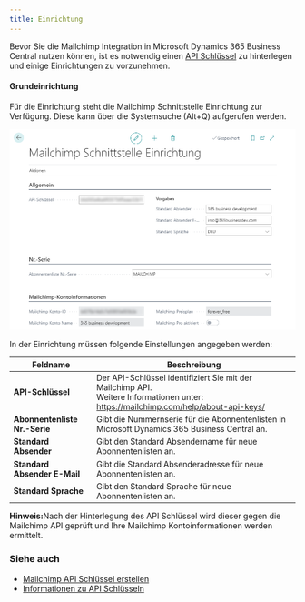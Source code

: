 ```yaml
---
title: Einrichtung
---
```


Bevor Sie die Mailchimp Integration in Microsoft Dynamics 365 Business Central nutzen können, ist es notwendig einen [API Schlüssel](how-to-create-mailchimp-api-key.md) zu hinterlegen und einige Einrichtungen zu vorzunehmen.

#### Grundeinrichtung
Für die Einrichtung steht die Mailchimp Schnittstelle Einrichtung zur Verfügung. Diese kann über die Systemsuche (Alt+Q) aufgerufen werden.

![Mailchimp Schnittstelle Einrichtung](/assets/images/365-business-mailchimp-integration/mailchimp-setup-de.png)

In der Einrichtung müssen folgende Einstellungen angegeben werden:

| Feldname | Beschreibung |
| --- | --- |
| **API-Schlüssel** | Der API-Schlüssel identifiziert Sie mit der Mailchimp API.<br>Weitere Informationen unter: https://mailchimp.com/help/about-api-keys/|
| **Abonnentenliste Nr.-Serie** | Gibt die Nummernserie für die Abonnentenlisten in Microsoft Dynamics 365 Business Central an.|
| **Standard Absender** | Gibt den Standard Absendername für neue Abonnentenlisten an.|
| **Standard Absender E-Mail** | Gibt die Standard Absenderadresse für neue Abonnentenlisten an.|
| **Standard Sprache** | Gibt den Standard Sprache für neue Abonnentenlisten an.|

<div class="alert alert-info">
    <i class="fa-duotone fa-thin fa-lightbulb fa-lg" style="--fa-secondary-color: #00b7c3; --fa-primary-color: #111111;"></i> <strong>Hinweis:</strong>Nach der Hinterlegung des API Schlüssel wird dieser gegen die Mailchimp API geprüft und Ihre Mailchimp Kontoinformationen werden ermittelt.
</div>

### Siehe auch
- [Mailchimp API Schlüssel erstellen](how-to-create-mailchimp-api-key.md)
- [Informationen zu API Schlüsseln](https://mailchimp.com/help/about-api-keys.md)
